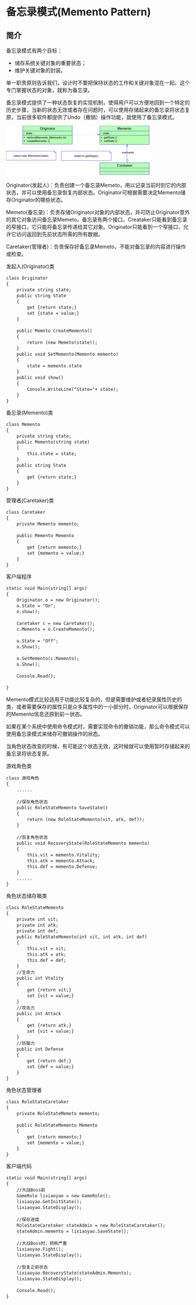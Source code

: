 # 备忘录模式(Memento Pattern)
## 简介


备忘录模式有两个目标：

* 储存系统关键对象的重要状态；
* 维护关键对象的封装。

单一职责原则告诉我们，设计时不要把保持状态的工作和关键对象混在一起。这个专门掌握状态的对象，就称为备忘录。

备忘录模式提供了一种状态恢复的实现机制，使得用户可以方便地回到一个特定的历史步骤，当新的状态无效或者存在问题时，可以使用存储起来的备忘录将状态复原，当前很多软件都提供了Undo（撤销）操作功能，就使用了备忘录模式。 

![](memeto0.png)

Originator(发起人)：负责创建一个备忘录Memeto，用以记录当前时刻它的内部状态，并可以使用备忘录恢复内部状态。Originator可根据需要决定Memento储存Originator的哪些状态。

Memeto(备忘录)：负责存储Originator对象的内部状态，并可防止Originator意外的其它对象访问备忘录Memeto。备忘录有两个接口，Creataker只能看到备忘录的窄接口，它只能将备忘录传递给其它对象。Originator只能看到一个窄接口，允许它访问返回到先前状态所需的所有数据。

Caretaker(管理者)：负责保存好备忘录Memeto，不能对备忘录的内容进行操作或检查。

发起人(Originator)类

```
class Originator
{
	private string state;
	public string State
	{
		get {return state;}
		set {state = value;}
	}
	
	public Memnto CreateMemento()
	{
		return (new Memeto(state));
	}
	public void SetMemento(Memento memento)
	{
		state = memento.state
	}
	public void show()
	{
		Console.WriteLine("State="+ state);
	}
}
```

备忘录(Memento)类


```
class Memento
{
	private string state;
	public Memento(string state)
	{
		this.state = state;
	}
	public string State
	{
		get {return state;}
	}
}
```

管理者(Caretaker)类

```
class Caretaker
{
	private Memento memento;
	
	public Memento Memento
	{
		get {return memento;}
		set {memento = value;}
	}	
}
```

客户端程序

```
static void Main(string[] args)
{
	Originator o = new Originator();
	o.State = "On";
	o.show();
	
	Caretaker c = new Caretaker();
	c.Memento = o.CreateMemento();
	
	o.State = "Off";
	o.Show();
	
	o.SetMemento(c.Memento);
	o.Show();
	
	Console.Read();
	
}
```

Memento模式比较适用于功能比较复杂的，但是需要维护或者纪录属性历史的类，或者需要保存的属性只是众多属性中的一小部分时，Originator可以根据保存的Memento信息还原到前一状态。

如果在某个系统中使用命令模式时，需要实现命令的撤销功能，那么命令模式可以使用备忘录模式来储存可撤销操作的状态。

当角色状态改变的时候，有可能这个状态无效，这时候就可以使用暂时存储起来的备忘录将状态复原。

游戏角色类

```
class 游戏角色
{
	......
	
	//保存角色状态
	public RoleStateMemento SaveState()
	{
		return (new RoleStateMemento(vit, atk, def));
	}
	
	//恢复角色状态
	public void RecoveryState(RoleStateMemento memento)
	{
		this.vit = memento.Vitality;
		this.atk = memento.Attack;
		this.def = memento.Defense;
	}
	......
}
```

角色状态储存箱类

```
class RoleStateMemento
{
	private int vit;
	private int atk;
	private int def;
	public RoleStateMemento(int vit, int atk, int def)
	{
		this.vit = vit;
		this.atk = atk;
		this.def = def;
	}
	//生命力
	public int Vtality
	{
		get {return vit;}
		set {vit = value;}
	}	
	//攻击力
	public int Attack
	{
		get {return atk;}
		set {vit = value;}
	}
	//防御力
	public int Defense
	{
		get {return def;}
		set {def = value;}
	}
}
```

角色状态管理者

```
class RoleStateCaretaker
{
	private RoleStateMemeto memento;
	
	public RoleStateMemento Memento
	{
		get {return memento;}
		set {memento = value;}
	}
}
```

客户端代码

```
static void Main(string[] args)
{
	//大战Boss前
	GameRole lixiaoyao = new GameRole();
	lixiaoyao.GetInitState();
	lixiaoyao.StateDisplay();
	
	//保存进度
	RoleStateCaretaker stateAdmin = new RoleStateCaretaker();
	stateAdmin.memento = lixiaoyao.SaveState();
	
	//大战Boss时，损耗严重
	lixiaoyao.Fight();
	lixiaoyao.StateDisplay();
	
	//恢复之前状态
	lixiaoyao.RecoveryState(stateAdmin.Memento);
	lixiaoyao.StateDisplay();
	
	Console.Read();
}
```